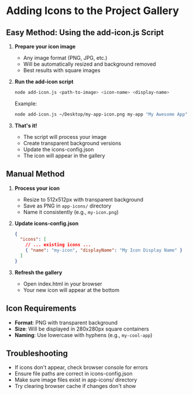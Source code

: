 # Adding Icons to the Project Gallery

## Easy Method: Using the add-icon.js Script

1. **Prepare your icon image**
   - Any image format (PNG, JPG, etc.)
   - Will be automatically resized and background removed
   - Best results with square images

2. **Run the add-icon script**
   ```bash
   node add-icon.js <path-to-image> <icon-name> <display-name>
   ```

   Example:
   ```bash
   node add-icon.js ~/Desktop/my-app-icon.png my-app "My Awesome App"
   ```

3. **That's it!**
   - The script will process your image
   - Create transparent background versions
   - Update the icons-config.json
   - The icon will appear in the gallery

## Manual Method

1. **Process your icon**
   - Resize to 512x512px with transparent background
   - Save as PNG in `app-icons/` directory
   - Name it consistently (e.g., `my-icon.png`)

2. **Update icons-config.json**
   ```json
   {
     "icons": [
       // ... existing icons ...
       { "name": "my-icon", "displayName": "My Icon Display Name" }
     ]
   }
   ```

3. **Refresh the gallery**
   - Open index.html in your browser
   - Your new icon will appear at the bottom

## Icon Requirements

- **Format**: PNG with transparent background
- **Size**: Will be displayed in 280x280px square containers
- **Naming**: Use lowercase with hyphens (e.g., `my-cool-app`)

## Troubleshooting

- If icons don't appear, check browser console for errors
- Ensure file paths are correct in icons-config.json
- Make sure image files exist in app-icons/ directory
- Try clearing browser cache if changes don't show